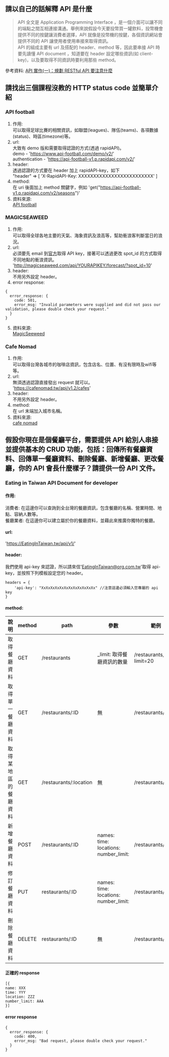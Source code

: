 ## 請以自己的話解釋 API 是什麼
> API 全文是 Application Programming Interface ，是一個介面可以讓不同的端點之間互相連接溝通。舉例來說假設今天要投幣買一罐飲料，投幣機會提供不同的按鍵讓消費者選擇，API 就像是投幣機的按鍵，各個資訊網站會提供不同的 API 讓使用者使用串接來取得資訊。  
API 的組成主要有 url 及搭配的 header、method 等，因此要串接 API 時要先讀懂 API document ，知道要在 header 設定哪些資訊(如 client-key)，以及要取得不同資訊時要利用那些 method。

參考資料:
[API 實作(一)：規劃 RESTful API 要注意什麼](https://noob.tw/restful-api/)

## 請找出三個課程沒教的 HTTP status code 並簡單介紹
### API football
1. 作用:  
可以取得足球比賽的相關資訊，如聯盟(leagues)、隊伍(teams)、各項數據(status)、時區(timezone)等。
2. url:  
大致有 demo 版和需要取得認證的方式(透過 rapidAPI)。  
demo - 'https://www.api-football.com/demo/v2/'  
authentication - 'https://api-football-v1.p.rapidapi.com/v2/'
3. header:  
透過認證的方式要在 header 加上 rapidAPI-key，如下  
"header" => [
  'X-RapidAPI-Key: XXXXXXXXXXXXXXXXXXXXXXXXX'
]
4. method:  
在 uri 後面加上 method 關鍵字，例如
'get("https://api-football-v1.p.rapidapi.com/v2/seasons")'
5. 資料來源:  
[API football](https://www.api-football.com)

### MAGICSEAWEED
1. 作用:  
可以取得全球各地主要的天氣、海象資訊及浪高等，幫助衝浪客判斷當日的浪況。
2. url:  
必須要先 email 到[官方](https://magicseaweed.com/developer/sign-up)取得 API key，接著可以透過更改 spot_id 的方式取得不同地點的衝浪資訊。
'http://magicseaweed.com/api/YOURAPIKEY/forecast/?spot_id=10'
3. header:  
不用另外設定 header。
4. error response:
```
{
  error_response: {
    code: 501,
    error_msg: "Invalid parameters were supplied and did not pass our validation, please double check your request."
  }
}
```
5. 資料來源:  
[MagicSeeweed](https://www.api-football.com)

### Cafe Nomad
1. 作用:  
可以取得台灣各城市的咖啡店資訊，包含店名、位置、有沒有限時及wifi等等。
2. url:  
無須透過認證直接發出 request 就可以。
'https://cafenomad.tw/api/v1.2/cafes'
3. header:  
不用另外設定 header。
4. method:  
在 url 末端加入城市名稱。  
5. 資料來源:  
[cafe nomad](https://cafenomad.tw/developers/docs/v1.2)


## 假設你現在是個餐廳平台，需要提供 API 給別人串接並提供基本的 CRUD 功能，包括：回傳所有餐廳資料、回傳單一餐廳資料、刪除餐廳、新增餐廳、更改餐廳，你的 API 會長什麼樣子？請提供一份 API 文件。

### Eating in Taiwan API Document for developer

#### 作用:  
消費者: 在這邊你可以查詢到全台灣的餐廳資訊，包含餐廳的名稱、營業時間、地點、容納人數等。  
餐廳業者: 在這邊你可以建立屬於你的餐廳資料，並藉此來推廣你獨特的餐廳。
#### url:  
'https://EatingInTaiwan.tw/api/v1/'
#### header:  
我們使用 api-key 來認證，所以請來信'EatingInTaiwan@org.com.tw'取得 api-key，並按照下列模板設定您的 header。
```
headers = {
    'api-key': "XxXxXxXxXxXxXxXxXxXxXxXx" //注意這邊必須輸入您專屬的 api key
}
```
#### method:  

|說明|method|path|參數|範例|  
|-|-|-|-|-|  
|取得餐廳資料|GET|/restaurants|_limit: 取得餐廳資訊的數量|/restaurants_?limit=20|  
|取得單一餐廳資料|GET|/restaurants/:ID|無|/restaurants/ID| 
|取得某地區的餐廳資料|GET|/restaurants/:location|無|/restaurants/taipei| 
|新增餐廳資料|POST|/restaurants/:ID|names:<br>time:<br>locations:<br>number_limit:|/restaurants/ID| 
|修訂餐廳資料|PUT|restaurants/:ID|names:<br>time:<br>locations:<br>number_limit:|/restaurants/ID| | 
|刪除餐廳資料|DELETE|restaurants/:ID|無|/restaurants/ID| 

#### 正確的 response
```
[{
name: XXX
time: YYY
location: ZZZ
number_limit: AAA
}]
```
#### error response
```
{
  error_response: {
    code: 400,
    error_msg: "Bad request, please double check your request."
  }
}
```
